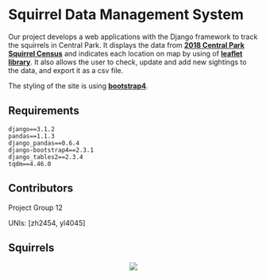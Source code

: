 # Squirrel Data Management System

Our project develops a web applications with the Django framework to track the squirrels in Central Park.
It displays the data from [**2018 Central Park Squirrel Census**][2018 Central Park Squirrel Census] and indicates each location on map by using of [**leaflet library**][leaflet library]. It also allows the user to check, update and add new sightings to the data, and export it as a csv file. 

The styling of the site is using [**bootstrap4**][bootstrap4].


[2018 Central Park Squirrel Census]:https://data.cityofnewyork.us/Environment/2018-Central-Park-Squirrel-Census-Squirrel-Data/vfnx-vebw
[leaflet library]:https://leafletjs.com/examples/quick-start/
[bootstrap4]:https://getbootstrap.com/docs/4.0/getting-started/introduction/



Requirements
------------
    django==3.1.2
    pandas==1.1.3
    django_pandas==0.6.4
    django-bootstrap4==2.3.1
    django_tables2==2.3.4
    tqdm==4.46.0

Contributors
------------
Project Group 12

UNIs: [zh2454, yl4045]

Squirrels
------------
<div align="center">
  <img src="https://www.treehugger.com/thmb/mIxuikwrdLG4BgvzRf4vpfKV1nM=/768x0/filters:no_upscale():max_bytes(150000):strip_icc():format(webp)/__opt__aboutcom__coeus__resources__content_migration__mnn__images__2014__12__gray-squirrel-uc-berkeley-e95928eec1b84a56b6f32e32840376ae.jpg">
</div>
